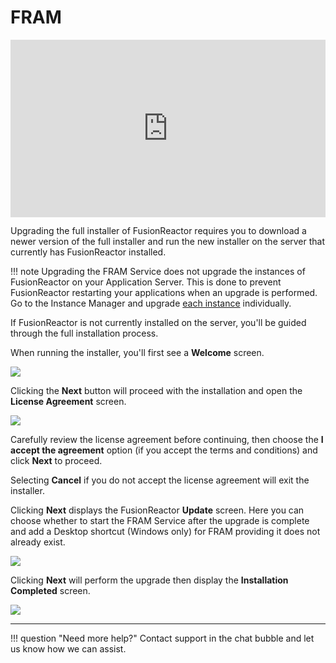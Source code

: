 # FRAM



<div style="padding:56.25% 0 0 0;position:relative;"><iframe src="https://player.vimeo.com/video/903320127?badge=0&amp;autopause=0&amp;player_id=0&amp;app_id=58479" frameborder="0" allow="autoplay; fullscreen; picture-in-picture" style="position:absolute;top:0;left:0;width:100%;height:100%;" title="Step-by-step guide to upgrading your FusionReactor agent via FRAM"></iframe></div><script src="https://player.vimeo.com/api/player.js"></script>

Upgrading the full installer of FusionReactor requires you to download a newer version of the full installer and run the new installer on the server that currently has FusionReactor installed.

!!! note
    Upgrading the FRAM Service does not upgrade the instances of FusionReactor on your Application Server. This is done to prevent FusionReactor restarting your applications when an upgrade is performed. Go to the Instance Manager and upgrade [each instance](/Monitor-your-data/FR-Agent/Installation/FRAM/) individually.

If FusionReactor is not currently installed on the server, you'll be guided through the full installation process.

When running the installer, you'll first see a **Welcome** screen.

![](/Monitor-your-data/FR-Agent/Images/Upgrade-full-installer-welcome.jpg)

Clicking the **Next** button will proceed with the installation and open the **License Agreement** screen.

![](/Monitor-your-data/FR-Agent/Images/Upgrade-full-installer-license-agreement.jpg)

Carefully review the license agreement before continuing, then choose the **I accept the agreement** option (if you accept the terms and conditions) and click **Next** to proceed. 

Selecting **Cancel** if you do not accept the license agreement will exit the installer.

Clicking **Next** displays the FusionReactor **Update** screen. Here you can choose whether to start the FRAM Service after the upgrade is complete and add a Desktop shortcut (Windows only) for FRAM providing it does not already exist.

![](/Monitor-your-data/FR-Agent/Images/Upgrade-full-installer-confirmation.jpg)

Clicking **Next** will perform the upgrade then display the **Installation Completed** screen.

![](/Monitor-your-data/FR-Agent/Images/Upgrade-full-installer-complete.jpg)

___

!!! question "Need more help?"
    Contact support in the chat bubble and let us know how we can assist.



